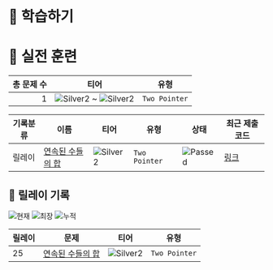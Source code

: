 # 📖 학습하기

# 🥇 실전 훈련
|총 문제 수|티어|유형|
|---:|---|---|
|1|![Silver2][s2] ~ ![Silver2][s2]|`Two Pointer`|

|기록분류|이름|티어|유형|상태|최근 제출 코드|
|---|---|---|---|---|---|
|릴레이|[연속된 수들의 합](https://www.codetree.ai/training-field/search/problems/sum-of-consecutive-numbers)|![Silver2][s2]|`Two Pointer`|![Passed][passed]|[링크](https://github.com/Rynf0rce/codetree-TILs/blob/main/241225/%EC%97%B0%EC%86%8D%EB%90%9C%20%EC%88%98%EB%93%A4%EC%9D%98%20%ED%95%A9/sum-of-consecutive-numbers.java)|


## 🏃 릴레이 기록
![현재](https://img.shields.io/badge/현재_릴레이-25-%235cb85c.svg?for-the-badge)
![최장](https://img.shields.io/badge/최장_릴레이-25-%23E34F26.svg?for-the-badge)
![누적](https://img.shields.io/badge/누적_릴레이-28-%2300599C.svg?for-the-badge)

|릴레이|문제|티어|유형|
|---|---|---|---|
|25|[연속된 수들의 합](https://www.codetree.ai/training-field/search/problems/sum-of-consecutive-numbers)|![Silver2][s2]|`Two Pointer`|










[b5]: https://img.shields.io/badge/Bronze_5-%235D3E31.svg
[b4]: https://img.shields.io/badge/Bronze_4-%235D3E31.svg
[b3]: https://img.shields.io/badge/Bronze_3-%235D3E31.svg
[b2]: https://img.shields.io/badge/Bronze_2-%235D3E31.svg
[b1]: https://img.shields.io/badge/Bronze_1-%235D3E31.svg
[s5]: https://img.shields.io/badge/Silver_5-%23394960.svg
[s4]: https://img.shields.io/badge/Silver_4-%23394960.svg
[s3]: https://img.shields.io/badge/Silver_3-%23394960.svg
[s2]: https://img.shields.io/badge/Silver_2-%23394960.svg
[s1]: https://img.shields.io/badge/Silver_1-%23394960.svg
[g5]: https://img.shields.io/badge/Gold_5-%23FFC433.svg
[g4]: https://img.shields.io/badge/Gold_4-%23FFC433.svg
[g3]: https://img.shields.io/badge/Gold_3-%23FFC433.svg
[g2]: https://img.shields.io/badge/Gold_2-%23FFC433.svg
[g1]: https://img.shields.io/badge/Gold_1-%23FFC433.svg
[p5]: https://img.shields.io/badge/Platinum_5-%2376DDD8.svg
[p4]: https://img.shields.io/badge/Platinum_4-%2376DDD8.svg
[p3]: https://img.shields.io/badge/Platinum_3-%2376DDD8.svg
[p2]: https://img.shields.io/badge/Platinum_2-%2376DDD8.svg
[p1]: https://img.shields.io/badge/Platinum_1-%2376DDD8.svg
[passed]: https://img.shields.io/badge/Passed-%23009D27.svg
[failed]: https://img.shields.io/badge/Failed-%23D24D57.svg
[easy]: https://img.shields.io/badge/쉬움-%235cb85c.svg?for-the-badge
[medium]: https://img.shields.io/badge/보통-%23FFC433.svg?for-the-badge
[hard]: https://img.shields.io/badge/어려움-%23D24D57.svg?for-the-badge
